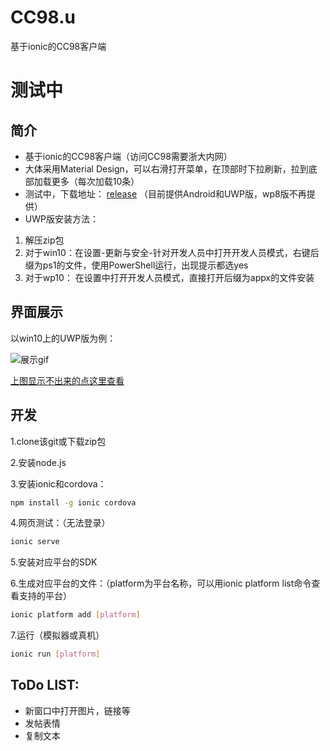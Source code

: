# CC98.u
基于ionic的CC98客户端

# 测试中

## 简介
- 基于ionic的CC98客户端（访问CC98需要浙大内网）
- 大体采用Material Design，可以右滑打开菜单，在顶部时下拉刷新，拉到底部加载更多（每次加载10条）
- 测试中，下载地址： [release](https://github.com/Yutyrannus/CC98.u/releases) （目前提供Android和UWP版，wp8版不再提供）
- UWP版安装方法：
 1. 解压zip包
 2. 对于win10：在设置-更新与安全-针对开发人员中打开开发人员模式，右键后缀为ps1的文件，使用PowerShell运行，出现提示都选yes
 3. 对于wp10： 在设置中打开开发人员模式，直接打开后缀为appx的文件安装

## 界面展示
以win10上的UWP版为例：

![展示gif](http://139.129.28.8/imgres/4.gif)

[上图显示不出来的点这里查看](http://139.129.28.8/imgres/4.gif)

## 开发
1.clone该git或下载zip包

2.安装node.js

3.安装ionic和cordova：

```bash
npm install -g ionic cordova
```

4.网页测试：（无法登录）

```bash
ionic serve
```

5.安装对应平台的SDK

6.生成对应平台的文件：（platform为平台名称，可以用ionic platform list命令查看支持的平台）

```bash
ionic platform add [platform]
```

7.运行（模拟器或真机）
```bash
ionic run [platform]
```

## ToDo LIST:
- 新窗口中打开图片，链接等
- 发帖表情
- 复制文本